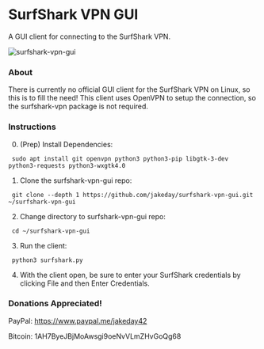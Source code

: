 # SurfShark VPN GUI

A GUI client for connecting to the SurfShark VPN.

![surfshark-vpn-gui](https://user-images.githubusercontent.com/554899/79762280-8f876b00-82f0-11ea-9d4a-e050498f8bc7.png)

### About
There is currently no official GUI client for the SurfShark VPN on Linux, so this is to fill the need! This client uses OpenVPN to setup the connection, so the surfshark-vpn package is not required.

### Instructions

0. (Prep) Install Dependencies:
  ```
   sudo apt install git openvpn python3 python3-pip libgtk-3-dev python3-requests python3-wxgtk4.0
  ```
1. Clone the surfshark-vpn-gui repo:
  ```
   git clone --depth 1 https://github.com/jakeday/surfshark-vpn-gui.git ~/surfshark-vpn-gui
  ```
2. Change directory to surfshark-vpn-gui repo:
  ```
   cd ~/surfshark-vpn-gui
  ```
3. Run the client:
  ```
   python3 surfshark.py
  ```
4. With the client open, be sure to enter your SurfShark credentials by clicking File and then Enter Credentials.

### Donations Appreciated!

PayPal: https://www.paypal.me/jakeday42

Bitcoin: 1AH7ByeJBjMoAwsgi9oeNvVLmZHvGoQg68
